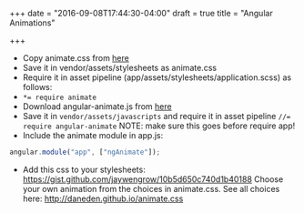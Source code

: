 +++
date = "2016-09-08T17:44:30-04:00"
draft = true
title = "Angular Animations"

+++

* Copy animate.css from [here](https://raw.githubusercontent.com/daneden/animate.css/master/animate.css)
* Save it in vendor/assets/stylesheets as animate.css
* Require it in asset pipeline (app/assets/stylesheets/application.scss) as follows:
* `*= require animate`
* Download angular-animate.js from [here](https://code.angularjs.org/1.4.3/angular-animate.js)
* Save it in `vendor/assets/javascripts` and require it in asset pipeline
`//= require angular-animate` NOTE: make sure this goes before require app!
* Include the animate module in app.js:
```javascript
angular.module("app", ["ngAnimate"]);
```
* Add this css to your stylesheets:
		https://gist.github.com/jaywengrow/10b5d650c740d1b40188
Choose your own animation from the choices in animate.css. See all choices here: http://daneden.github.io/animate.css
